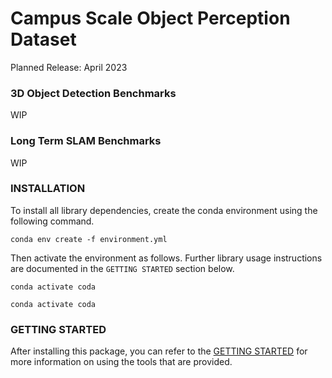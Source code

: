 # Campus Scale Object Perception Dataset

Planned Release: April 2023


### 3D Object Detection Benchmarks

WIP

### Long Term SLAM Benchmarks

WIP

### INSTALLATION

To install all library dependencies, create the conda environment using the following command. 

```conda env create -f environment.yml```

Then activate the environment as follows. Further library usage instructions are documented in the `GETTING STARTED` section below.

```conda activate coda```

```conda activate coda```

### GETTING STARTED

After installing this package, you can refer to the [GETTING STARTED](./docs/GETTING_STARTED.md) for more information on using the tools that are provided.

